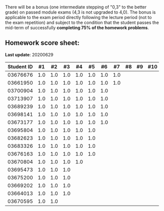 There will be a bonus (one intermediate stepping of "0,3" to the better grade) on passed module exams (4,3 is not upgraded to 4,0). The bonus is applicable to the exam period directly following the lecture period (not to the exam repetition) and subject to the condition that the student passes the mid-term of successfully **completing 75% of the homework problems**.


## Homework score sheet:

**Last update**: 20200629

| Student ID | #1 | #2 | #3 | #4 | #5 | #6 | #7 | #8 | #9 |#10 |Sum |
| ---------- |:--:|:--:|:--:|:--:|:--:|:--:|:--:|:--:|:--:|:--:|:--:|
| 03676676   |1.0 |1.0 |1.0 |1.0 |1.0 |1.0 |1.0 |    |    |    |7.0 |
| 03661950   |1.0 |1.0 |1.0 |1.0 |1.0 |1.0 |1.0 |    |    |    |7.0 |
| 03700904   |1.0 |1.0 |1.0 |1.0 |1.0 |1.0 |    |    |    |    |6.0 |
| 03713907   |1.0 |1.0 |1.0 |1.0 |1.0 |1.0 |    |    |    |    |6.0 |
| 03689239   |1.0 |1.0 |1.0 |1.0 |1.0 |1.0 |    |    |    |    |6.0 |
| 03698141   |1.0 |1.0 |1.0 |1.0 |1.0 |1.0 |    |    |    |    |6.0 |
| 03673177   |1.0 |1.0 |1.0 |1.0 |1.0 |1.0 |    |    |    |    |6.0 |
| 03695804   |1.0 |1.0 |1.0 |1.0 |1.0 |    |    |    |    |    |5.0 |
| 03682623   |1.0 |1.0 |1.0 |1.0 |1.0 |    |    |    |    |    |5.0 |
| 03683326   |1.0 |1.0 |1.0 |1.0 |1.0 |    |    |    |    |    |5.0 |
| 03676163   |1.0 |1.0 |1.0 |1.0 |1.0 |    |    |    |    |    |5.0 |
| 03670804   |1.0 |1.0 |1.0 |1.0 |    |    |    |    |    |    |4.0 |
| 03695473   |1.0 |1.0 |1.0 |    |    |    |    |    |    |    |3.0 |
| 03675200   |1.0 |1.0 |1.0 |    |    |    |    |    |    |    |3.0 |
| 03669202   |1.0 |1.0 |1.0 |    |    |    |    |    |    |    |3.0 |
| 03664013   |1.0 |1.0 |1.0 |    |    |    |    |    |    |    |3.0 |
| 03670595   |1.0 |1.0 |    |    |    |    |    |    |    |    |2.0 |